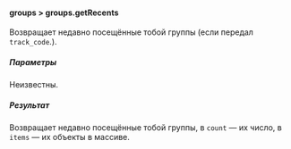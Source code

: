 #### groups > groups.getRecents

Возвращает недавно посещённые тобой группы (если передал `track_code`.).

##### Параметры

Неизвестны.

##### Результат

Возвращает недавно посещённые тобой группы, в `count` — их число, в `items` — их объекты в массиве.
